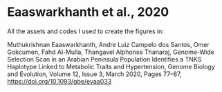 # Eaaswarkhanth et al., 2020
All the assets and codes I used to create the figures in:

Muthukrishnan Eaaswarkhanth, Andre Luiz Campelo dos Santos, Omer Gokcumen, Fahd Al-Mulla, Thangavel Alphonse Thanaraj, Genome-Wide Selection Scan in an Arabian Peninsula Population Identifies a TNKS Haplotype Linked to Metabolic Traits and Hypertension, Genome Biology and Evolution, Volume 12, Issue 3, March 2020, Pages 77–87, https://doi.org/10.1093/gbe/evaa033
